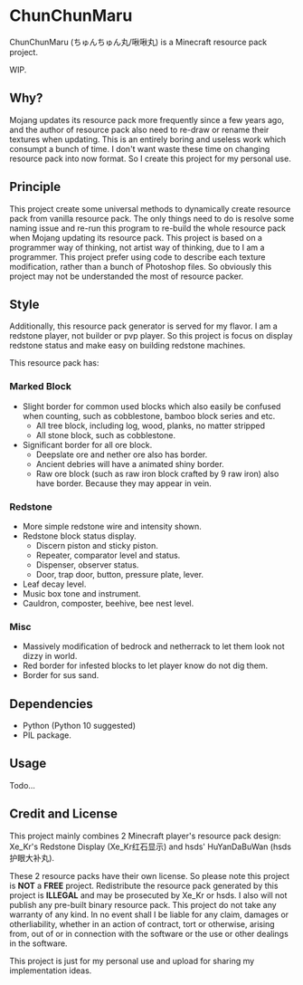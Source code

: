 # ChunChunMaru

ChunChunMaru (ちゅんちゅん丸/啾啾丸) is a Minecraft resource pack project.

WIP.

## Why?

Mojang updates its resource pack more frequently since a few years ago, and the author of resource pack also need to re-draw or rename their textures when updating. This is an entirely boring and useless work which consumpt a bunch of time. I don't want waste these time on changing resource pack into now format. So I create this project for my personal use.

## Principle

This project create some universal methods to dynamically create resource pack from vanilla resource pack. The only things need to do is resolve some naming issue and re-run this program to re-build the whole resource pack when Mojang updating its resource pack. This project is based on a programmer way of thinking, not artist way of thinking, due to I am a programmer. This project prefer using code to describe each texture modification, rather than a bunch of Photoshop files. So obviously this project may not be understanded the most of resource packer.

## Style

Additionally, this resource pack generator is served for my flavor. I am a redstone player, not builder or pvp player. So this project is focus on display redstone status and make easy on building redstone machines.

This resource pack has:

### Marked Block

* Slight border for common used blocks which also easily be confused when counting, such as cobblestone, bamboo block series and etc.
  - All tree block, including log, wood, planks, no matter stripped
  - All stone block, such as cobblestone.
* Significant border for all ore block.
  - Deepslate ore and nether ore also has border.
  - Ancient debries will have a animated shiny border.
  - Raw ore block (such as raw iron block crafted by 9 raw iron) also have border. Because they may appear in vein.

### Redstone

* More simple redstone wire and intensity shown.
* Redstone block status display.
  - Discern piston and sticky piston.
  - Repeater, comparator level and status.
  - Dispenser, observer status.
  - Door, trap door, button, pressure plate, lever.
* Leaf decay level.
* Music box tone and instrument.
* Cauldron, composter, beehive, bee nest level.

### Misc

* Massively modification of bedrock and netherrack to let them look not dizzy in world.
* Red border for infested blocks to let player know do not dig them.
* Border for sus sand.

## Dependencies

* Python (Python 10 suggested)
* PIL package.

## Usage

Todo...

## Credit and License

This project mainly combines 2 Minecraft player's resource pack design: Xe\_Kr's Redstone Display (Xe\_Kr红石显示) and hsds' HuYanDaBuWan (hsds护眼大补丸).

These 2 resource packs have their own license. So please note this project is **NOT** a **FREE** project. Redistribute the resource pack generated by this project is **ILLEGAL** and may be prosecuted by Xe\_Kr or hsds. I also will not publish any pre-built binary resource pack. This project do not take any warranty of any kind. In no event shall I be liable for any claim, damages or otherliability, whether in an action of contract, tort or otherwise, arising from, out of or in connection with the software or the use or other dealings in the software.

This project is just for my personal use and upload for sharing my implementation ideas.
